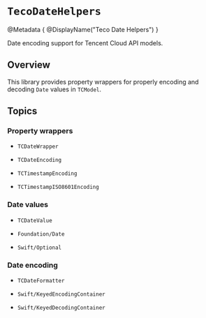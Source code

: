 # ``TecoDateHelpers``

@Metadata {
    @DisplayName("Teco Date Helpers")
}

Date encoding support for Tencent Cloud API models.

## Overview

This library provides property wrappers for properly encoding and decoding `Date` values in `TCModel`.

## Topics

### Property wrappers

- ``TCDateWrapper``

- ``TCDateEncoding``
- ``TCTimestampEncoding``
- ``TCTimestampISO8601Encoding``

### Date values

- ``TCDateValue``

- ``Foundation/Date``
- ``Swift/Optional``

### Date encoding

- ``TCDateFormatter``

- ``Swift/KeyedEncodingContainer``
- ``Swift/KeyedDecodingContainer``

